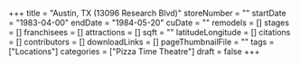 +++
title = "Austin, TX (13096 Research Blvd)"
storeNumber = ""
startDate = "1983-04-00"
endDate = "1984-05-20"
cuDate = ""
remodels = []
stages = []
franchisees = []
attractions = []
sqft = ""
latitudeLongitude = []
citations = []
contributors = []
downloadLinks = []
pageThumbnailFile = ""
tags = ["Locations"]
categories = ["Pizza Time Theatre"]
draft = false
+++
